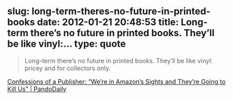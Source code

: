 slug: long-term-theres-no-future-in-printed-books
date: 2012-01-21 20:48:53
title: Long-term there’s no future in printed books. They’ll be like vinyl:...
type: quote
---

> Long-term there’s no future in printed books. They’ll be like vinyl: pricey and for collectors only.

[Confessions of a Publisher: “We’re in Amazon’s Sights and They’re Going to Kill Us” | PandoDaily](http://pandodaily.com/2012/01/17/confessions-of-a-publisher-were-in-amazons-sights-and-theyre-going-to-kill-us/)
